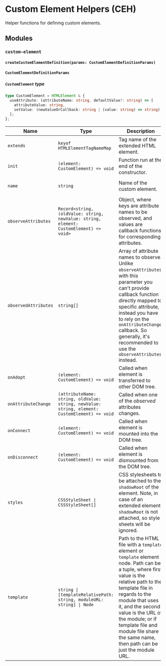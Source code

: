 # Custom Element Helpers (CEH)

Helper functions for defining custom elements.

## Modules

### `custom-element`

#### `createCustomElementDefinition(params: CustomElementDefinitionParams)`

#### `CustomElementDefinitionParams`

##### `CustomElement` type

```typescript
type CustomElement = HTMLElement & {
  useAttribute: (attributeName: string, defaultValue?: string) => [
    attributeValue: string,
    setValue: (newValueOrCallback: string | (value: string) => string),
  ];
};
```

| Name                 | Type                                                                                          | Description | Default |
|----------------------|-----------------------------------------------------------------------------------------------|-------------|---------|
| `extends`            | `keyof HTMLElementTagNameMap`                                                                 | Tag name of the extended HTML element. | |
| `init`               | `(element: CustomElement) => void`                                                            | Function run at the end of the constructor. | |
| `name`               | `string`                                                                                      | Name of the custom element. | `init` function name |
| `observeAttributes`  | `Record<string, (oldValue: string, newValue: string, element: CustomElement) => void>`        | Object, where keys are attribute names to be observed, and values are callback functions for corresponding attributes. | |
| `observedAttributes` | `string[]`                                                                                    | Array of attribute names to observe. Unlike `observeAttributes`, with this parameter you can't provide callback function directly mapped to specific attribute, instead you have to rely on the `onAttributeChange` callback. So generally, it's recommended to use the `observeAttributes` instead. | |
| `onAdopt`            | `(element: CustomElement) => void`                                                            | Called when element is transferred to other DOM tree. | |
| `onAttributeChange`  | `(attributeName: string, oldValue: string, newValue: string, element: CustomElement) => void` | Called when one of the *observed* attributes changes. | |
| `onConnect`          | `(element: CustomElement) => void`                                                            | Called when element is mounted into the DOM tree. | |
| `onDisconnect`       | `(element: CustomElement) => void`                                                            | Called when element is dismounted from the DOM tree. | |
| `styles`             | `CSSStyleSheet \| CSSStyleSheet[]`                                                            | CSS stylesheets to be attached to the `shadowRoot` of the element. Note, in case of an extended element, `shadowRoot` is not attached, so style sheets will be ignored. | |
| `template`           | `string \| [templateRelativePath: string, moduleURL: string] \| Node`                           | Path to the HTML file with a `template` element or `template` element node. Path can be a tuple, where first value is the relative path to the template file in regards to the module that uses it, and the second value is the URL of the module; or if template file and module file share the same name, then path can be just the module URL. | |